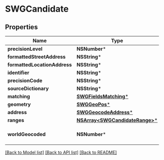 # SWGCandidate

## Properties
Name | Type | Description | Notes
------------ | ------------- | ------------- | -------------
**precisionLevel** | **NSNumber*** |  | [optional] 
**formattedStreetAddress** | **NSString*** |  | [optional] 
**formattedLocationAddress** | **NSString*** |  | [optional] 
**identifier** | **NSString*** |  | [optional] 
**precisionCode** | **NSString*** |  | [optional] 
**sourceDictionary** | **NSString*** |  | [optional] 
**matching** | [**SWGFieldsMatching***](SWGFieldsMatching.md) |  | [optional] 
**geometry** | [**SWGGeoPos***](SWGGeoPos.md) |  | [optional] 
**address** | [**SWGGeocodeAddress***](SWGGeocodeAddress.md) |  | [optional] 
**ranges** | [**NSArray&lt;SWGCandidateRange&gt;***](SWGCandidateRange.md) |  | [optional] 
**worldGeocoded** | **NSNumber*** |  | [optional] [default to @0]

[[Back to Model list]](../README.md#documentation-for-models) [[Back to API list]](../README.md#documentation-for-api-endpoints) [[Back to README]](../README.md)


